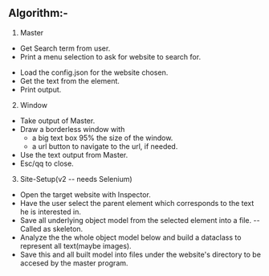 ## Algorithm:-

1. Master
  - Get Search term from user.
  - Print a menu selection to ask for website to search for.
  <!--- Load the skel and dataclass from file(s) for the website chosen.-->
  - Load the config.json for the website chosen.
  - Get the text from the element.
  - Print output.

2. Window
  - Take output of Master.
  - Draw a borderless window with 
    - a big text box 95% the size of the window.
    - a url button to navigate to the url, if needed.
  - Use the text output from Master.
  - Esc/qq to close.

3. Site-Setup(v2 -- needs Selenium)
  - Open the target website with Inspector.
  - Have the user select the parent element which corresponds to the text he is interested in.
  - Save all underlying object model from the selected element into a file. -- Called as skeleton.
  - Analyze the the whole object model below and build a dataclass to represent all text(maybe images).
  - Save this and all built model into files under the website's directory to be accesed by the master program.


